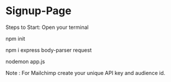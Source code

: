 # Signup-Page

Steps to Start: Open your terminal

npm init

npm i express body-parser request

nodemon app.js



Note : For Mailchimp create your unique API key and audience id.
